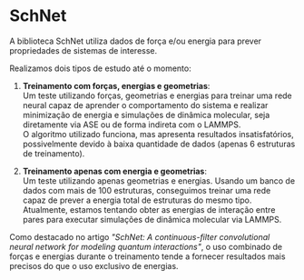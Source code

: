 # SchNet

A biblioteca SchNet utiliza dados de força e/ou energia para prever propriedades de sistemas de interesse.

Realizamos dois tipos de estudo até o momento:

1. **Treinamento com forças, energias e geometrias**:  
   Um teste utilizando forças, geometrias e energias para treinar uma rede neural capaz de aprender o comportamento do sistema e realizar minimização de energia e simulações de dinâmica molecular, seja diretamente via ASE ou de forma indireta com o LAMMPS.  
   O algoritmo utilizado funciona, mas apresenta resultados insatisfatórios, possivelmente devido à baixa quantidade de dados (apenas 6 estruturas de treinamento).

2. **Treinamento apenas com energia e geometrias**:  
   Um teste utilizando apenas geometrias e energias. Usando um banco de dados com mais de 100 estruturas, conseguimos treinar uma rede capaz de prever a energia total de estruturas do mesmo tipo. Atualmente, estamos tentando obter as energias de interação entre pares para executar simulações de dinâmica molecular via LAMMPS.

Como destacado no artigo *"SchNet: A continuous-filter convolutional neural network for modeling quantum interactions"*, o uso combinado de forças e energias durante o treinamento tende a fornecer resultados mais precisos do que o uso exclusivo de energias.

